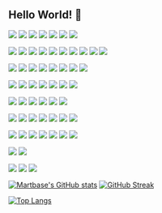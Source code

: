 ## Hello World! 👋

<!--
**martbase/martbase** is a ✨ _special_ ✨ repository because its `README.md` (this file) appears on your GitHub profile.

Here are some ideas to get you started:

- 🔭 I’m currently working on ...
- 🌱 I’m currently learning ...
- 👯 I’m looking to collaborate on ...
- 🤔 I’m looking for help with ...
- 💬 Ask me about ...
- 📫 How to reach me: ...
- 😄 Pronouns: ...
- ⚡ Fun fact: ...

https://github.com/anuraghazra/github-readme-stats
https://github.com/alexandresanlim/Badges4-README.md-Profile
-->

![](https://img.shields.io/badge/hp%20laptop-0096D6?style=for-the-badge&logo=hp&logoColor=white)
![](https://img.shields.io/badge/Windows-0078D6?style=for-the-badge&logo=windows&logoColor=white)
![](https://img.shields.io/badge/Android-3DDC84?style=for-the-badge&logo=android&logoColor=white)
![](https://img.shields.io/badge/Ubuntu-E95420?style=for-the-badge&logo=ubuntu&logoColor=white)
![](https://img.shields.io/badge/Apache-D22128?style=for-the-badge&logo=Apache&logoColor=white)
![](https://img.shields.io/badge/Delphi_RAD_Studio-B22222?style=for-the-badge&logo=delphi&logoColor=white)
![](https://img.shields.io/badge/Firefox_Browser-FF7139?style=for-the-badge&logo=Firefox-Browser&logoColor=white)

![](https://img.shields.io/badge/Delphi-B22222?style=for-the-badge&logo=delphi&logoColor=white)
![](https://img.shields.io/badge/PHP-777BB4?style=for-the-badge&logo=php&logoColor=white)
![](https://img.shields.io/badge/HTML5-E34F26?style=for-the-badge&logo=html5&logoColor=white)
![](https://img.shields.io/badge/JavaScript-323330?style=for-the-badge&logo=javascript&logoColor=F7DF1E)
![](https://img.shields.io/badge/CSS3-1572B6?style=for-the-badge&logo=css3&logoColor=white)
![](https://img.shields.io/badge/json-5E5C5C?style=for-the-badge&logo=json&logoColor=white)
![](https://img.shields.io/badge/jQuery-0769AD?style=for-the-badge&logo=jquery&logoColor=white)
![](https://img.shields.io/badge/Vue%20js-35495E?style=for-the-badge&logo=vuedotjs&logoColor=4FC08D)
![](https://img.shields.io/badge/C-00599C?style=for-the-badge&logo=c&logoColor=white)
![](https://img.shields.io/badge/C%2B%2B-00599C?style=for-the-badge&logo=c%2B%2B&logoColor=white)

![](https://img.shields.io/badge/Composer-885630?style=for-the-badge&logo=Composer&logoColor=white)
![](https://img.shields.io/badge/Node%20js-339933?style=for-the-badge&logo=nodedotjs&logoColor=white)
![](https://img.shields.io/badge/npm-CB3837?style=for-the-badge&logo=npm&logoColor=white)
![](https://img.shields.io/badge/Laravel-FF2D20?style=for-the-badge&logo=laravel&logoColor=white)
![](https://img.shields.io/badge/Symfony-000000?style=for-the-badge&logo=Symfony&logoColor=white)
![](https://img.shields.io/badge/livewire-4e56a6?style=for-the-badge&logo=livewire&logoColor=white)
![](https://img.shields.io/badge/Bootstrap-563D7C?style=for-the-badge&logo=bootstrap&logoColor=white)
![](https://img.shields.io/badge/Chart%20js-FF6384?style=for-the-badge&logo=chartdotjs&logoColor=white)

![](https://img.shields.io/badge/MySQL-005C84?style=for-the-badge&logo=mysql&logoColor=white)
![](https://img.shields.io/badge/MariaDB-003545?style=for-the-badge&logo=mariadb&logoColor=white)
![](https://img.shields.io/badge/Sqlite-003B57?style=for-the-badge&logo=sqlite&logoColor=white)
![](https://img.shields.io/badge/redis-CC0000.svg?&style=for-the-badge&logo=redis&logoColor=white)
![](https://img.shields.io/badge/firebase-ffca28?style=for-the-badge&logo=firebase&logoColor=black)
![](https://img.shields.io/badge/Socket.io-010101?&style=for-the-badge&logo=Socket.io&logoColor=white)
![](https://img.shields.io/badge/Google%20Analytics-E37400?style=for-the-badge&logo=google%20analytics&logoColor=white)

![](https://img.shields.io/badge/Adobe%20Photoshop-31A8FF?style=for-the-badge&logo=Adobe%20Photoshop&logoColor=black)
![](https://img.shields.io/badge/Adobe%20Illustrator-FF9A00?style=for-the-badge&logo=adobe%20illustrator&logoColor=white)
![](https://img.shields.io/badge/Inkscape-000000?style=for-the-badge&logo=Inkscape&logoColor=white)
![](https://img.shields.io/badge/Pexels-05A081?style=for-the-badge&logo=pexels&logoColor=white)
![](https://img.shields.io/badge/Font_Awesome-339AF0?style=for-the-badge&logo=fontawesome&logoColor=white)
![](https://img.shields.io/badge/Iconfinder-1A1B1F?style=for-the-badge&logo=Iconfinder&logoColor=white)

![](https://img.shields.io/badge/Digital_Ocean-0080FF?style=for-the-badge&logo=DigitalOcean&logoColor=white)
![](https://img.shields.io/badge/Docker-2CA5E0?style=for-the-badge&logo=docker&logoColor=white)
![](https://img.shields.io/badge/Docker%20Compose-2496ED?style=for-the-badge&logo=docker&logoColor=white)
![](https://img.shields.io/badge/powershell-5391FE?style=for-the-badge&logo=powershell&logoColor=white)
![](https://img.shields.io/badge/GNU%20Bash-4EAA25?style=for-the-badge&logo=GNU%20Bash&logoColor=white)
![](https://img.shields.io/badge/GIT-E44C30?style=for-the-badge&logo=git&logoColor=white)
![](https://img.shields.io/badge/Google_Play-414141?style=for-the-badge&logo=google-play&logoColor=white)

![](https://img.shields.io/badge/GitHub-100000?style=for-the-badge&logo=github&logoColor=white)
![](https://img.shields.io/badge/Sourcetree-0052CC?style=for-the-badge&logo=Sourcetree&logoColor=white)
![](https://img.shields.io/badge/Google%20Gemini-8E75B2?style=for-the-badge&logo=googlegemini&logoColor=white)
![](https://img.shields.io/badge/Stack_Overflow-FE7A16?style=for-the-badge&logo=stack-overflow&logoColor=white)
![](https://img.shields.io/badge/dev.to-0A0A0A?style=for-the-badge&logo=devdotto&logoColor=white)
![](https://img.shields.io/badge/Reddit-FF4500?style=for-the-badge&logo=reddit&logoColor=white)
![](https://img.shields.io/badge/website-000000?style=for-the-badge&logo=About.me&logoColor=white)

![](https://img.shields.io/badge/MasterCard-EB001B?style=for-the-badge&logo=MasterCard&logoColor=white)
![](https://img.shields.io/badge/PayPal-00457C?style=for-the-badge&logo=paypal&logoColor=white)

![](https://img.shields.io/badge/YouTube-FF0000?style=for-the-badge&logo=youtube&logoColor=white)
![](https://img.shields.io/badge/Spotify-1ED760?&style=for-the-badge&logo=spotify&logoColor=white)
![](https://img.shields.io/badge/iheart-A80025?style=for-the-badge&logo=iheartradio&logoColor=white)
 
[![Martbase's GitHub stats](https://github-readme-stats.vercel.app/api?username=martbase&custom_title=Martbase%27s%20GitHub%20Stats&theme=blue_navy&title_color=2f80ed&show_icons=true&rank_icon=github&show=prs_merged,reviews&include_all_commits=true&cache_seconds=86400)](https://github.com/anuraghazra/github-readme-stats)
[![GitHub Streak](https://streak-stats.demolab.com/?user=martbase&theme=blue-navy)](https://git.io/streak-stats)

[![Top Langs](https://github-readme-stats.vercel.app/api/top-langs/?username=martbase&layout=compact)](https://github.com/martbase)
